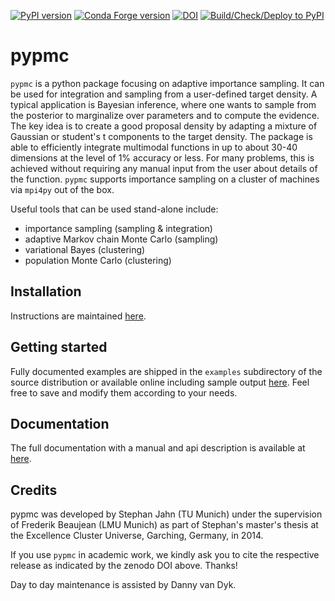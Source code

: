 [![PyPI version](https://badge.fury.io/py/pypmc.svg)](https://badge.fury.io/py/pypmc)
[![Conda Forge version](https://anaconda.org/conda-forge/pypmc/badges/version.svg)](https://anaconda.org/conda-forge/pypmc)
[![DOI](https://zenodo.org/badge/15123/fredRos/pypmc.svg)](https://zenodo.org/badge/latestdoi/15123/fredRos/pypmc)
[![Build/Check/Deploy to PyPI](https://github.com/pypmc/pypmc/actions/workflows/manylinx-build+check+deploy.yaml/badge.svg)](https://github.com/pypmc/pypmc/actions/workflows/manylinx-build+check+deploy.yaml)

pypmc
=====

``pypmc`` is a python package focusing on adaptive importance
sampling. It can be used for integration and sampling from a
user-defined target density. A typical application is Bayesian
inference, where one wants to sample from the posterior to marginalize
over parameters and to compute the evidence. The key idea is to create
a good proposal density by adapting a mixture of Gaussian or student's
t components to the target density. The package is able to efficiently
integrate multimodal functions in up to about 30-40 dimensions at the
level of 1% accuracy or less. For many problems, this is achieved
without requiring any manual input from the user about details of the
function. ``pypmc`` supports importance sampling on a cluster of
machines via ``mpi4py`` out of the box.

Useful tools that can be used stand-alone include:

* importance sampling (sampling & integration)
* adaptive Markov chain Monte Carlo (sampling)
* variational Bayes (clustering)
* population Monte Carlo (clustering)

Installation
------------

Instructions are
maintained [here](http://pypmc.github.io/installation.html).

Getting started
---------------

Fully documented examples are shipped in the ``examples`` subdirectory
of the source distribution or available online including sample
output
[here](http://pypmc.github.io/examples.html). Feel
free to save and modify them according to your needs.

Documentation
-------------

The full documentation with a manual and api description is available at
[here](http://pypmc.github.io/).

Credits
-------

pypmc was developed by Stephan Jahn (TU Munich) under the supervision
of Frederik Beaujean (LMU Munich) as part of Stephan's master's thesis
at the Excellence Cluster Universe, Garching, Germany, in 2014.

If you use ``pypmc`` in academic work, we kindly ask you to cite the
respective release as indicated by the zenodo DOI above. Thanks!

Day to day maintenance is assisted by Danny van Dyk.
